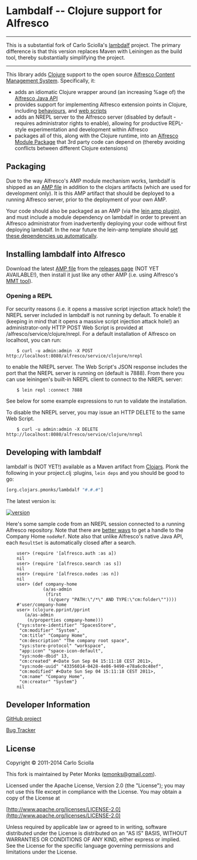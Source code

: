
# Lambdalf -- Clojure support for Alfresco

----

This is a substantial fork of Carlo Sciolla's [lambdalf](http://github.com/skuro/lambdalf) project.  The primary difference
is that this version replaces Maven with Leiningen as the build tool, thereby substantially simplifying the project.

----

This library adds [Clojure](http://www.clojure.org/) support to the open source
[Alfresco Content Management System](http://www.alfresco.com/). Specifically, it:

 * adds an idiomatic Clojure wrapper around (an increasing %age of) the [Alfresco Java API](http://wiki.alfresco.com/wiki/Java_Foundation_API)
 * provides support for implementing Alfresco extension points in Clojure, including
   [behaviours](https://github.com/pmonks/lambdalf/blob/master/src/clojure/alfresco/behave.clj), and
   [web scripts](https://github.com/pmonks/lambdalf/blob/master/src/clojure/spring/surf/webscript.clj)
 * adds an NREPL server to the Alfresco server (disabled by default - requires administrator rights to enable),
   allowing for productive REPL-style experimentation and development within Alfresco
 * packages all of this, along with the Clojure runtime, into an [Alfresco Module Package](http://wiki.alfresco.com/wiki/AMP_Files)
   that 3rd party code can depend on (thereby avoiding conflicts between different Clojure extensions)

## Packaging
Due to the way Alfresco's AMP module mechanism works, lambdalf is shipped as an [AMP file](http://wiki.alfresco.com/wiki/AMP_Files)
in addition to the clojars artifacts (which are used for development only).  It is this AMP artifact that should be deployed to a
running Alfresco server, prior to the deployment of your own AMP.

Your code should also be packaged as an AMP (via the [lein amp plugin](https://github.com/pmonks/lein-amp)), and must include
a module dependency on lambdalf in order to prevent an Alfresco administrator from inadvertently deploying your code without first deploying
lambdalf. In the near future the lein-amp template should [set these dependencies up automatically](https://github.com/mstang/alfresco-amp-template/issues/1).

## Installing lambdalf into Alfresco

Download the latest [AMP file](http://wiki.alfresco.com/wiki/AMP_Files) from the [releases page](https://github.com/pmonks/lambdalf/releases)
(NOT YET AVAILABLE!), then install it just like any other AMP (i.e. using Alfresco's [MMT tool](https://wiki.alfresco.com/wiki/Module_Management_Tool)).

### Opening a REPL

For security reasons (i.e. it opens a massive script injection attack hole!) the NREPL server included in lambdalf is not running by default.
To enable it (keeping in mind that it opens a massive script injection attack hole!) an administrator-only HTTP POST Web Script is provided at
/alfresco/service/clojure/nrepl. For a default installation of Alfresco on localhost, you can run:

```shell 
    $ curl -u admin:admin -X POST http://localhost:8080/alfresco/service/clojure/nrepl
```

to enable the NREPL server.  The Web Script's JSON response includes the port that the NREPL server is running on (default is 7888).  From there
you can use leiningen's built-in NREPL client to connect to the NREPL server:

```shell
    $ lein repl :connect 7888
```

See below for some example expressions to run to validate the installation.

To disable the NREPL server, you may issue an HTTP DELETE to the same Web Script.

```shell 
    $ curl -u admin:admin -X DELETE http://localhost:8080/alfresco/service/clojure/nrepl
```

## Developing with lambdalf

lambdalf is (NOT YET!) available as a Maven artifact from [Clojars](https://clojars.org/org.clojars.pmonks/lambdalf).
Plonk the following in your project.clj :plugins, `lein deps` and you should be good to go:

```clojure
[org.clojars.pmonks/lambdalf "#.#.#"]
```

The latest version is:

[![version](https://clojars.org/org.clojars.pmonks/lambdalf/latest-version.svg)](https://clojars.org/org.clojars.pmonks/lambdalf)

Here's some sample code from an NREPL session connected to a running Alfresco repository. Note that there are
[better ways](https://github.com/pmonks/lambdalf/blob/master/src/clojure/alfresco/nodes.clj#L65) to get a handle to the Company
Home `nodeRef`.  Note also that unlike Alfresco's native Java API, each `ResultSet` is automatically closed after a search.

```
    user> (require '[alfresco.auth :as a])
    nil
    user> (require '[alfresco.search :as s])
    nil
    user> (require '[alfresco.nodes :as n])
    nil
    user> (def company-home
              (a/as-admin
               (first
                (s/query "PATH:\"/*\" AND TYPE:\"cm:folder\""))))
    #'user/company-home
    user> (clojure.pprint/pprint
       (a/as-admin
        (n/properties company-home)))
    {"sys:store-identifier" "SpacesStore",
     "cm:modifier" "System",
     "cm:title" "Company Home",
     "cm:description" "The company root space",
     "sys:store-protocol" "workspace",
     "app:icon" "space-icon-default",
     "sys:node-dbid" 13,
     "cm:created" #<Date Sun Sep 04 15:11:18 CEST 2011>,
     "sys:node-uuid" "43356014-0428-4e86-9490-e78a6c0c48ef",
     "cm:modified" #<Date Sun Sep 04 15:11:18 CEST 2011>,
     "cm:name" "Company Home",
     "cm:creator" "System"}
    nil
```

## Developer Information

[GitHub project](https://github.com/pmonks/lambdalf)

[Bug Tracker](https://github.com/pmonks/lambdalf/issues)

## License

Copyright © 2011-2014 Carlo Sciolla

This fork is maintained by Peter Monks (pmonks@gmail.com).

Licensed under the Apache License, Version 2.0 (the "License");
you may not use this file except in compliance with the License.
You may obtain a copy of the License at

   [http://www.apache.org/licenses/LICENSE-2.0](http://www.apache.org/licenses/LICENSE-2.0)

Unless required by applicable law or agreed to in writing, software
distributed under the License is distributed on an "AS IS" BASIS,
WITHOUT WARRANTIES OR CONDITIONS OF ANY KIND, either express or implied.
See the License for the specific language governing permissions and
limitations under the License.
